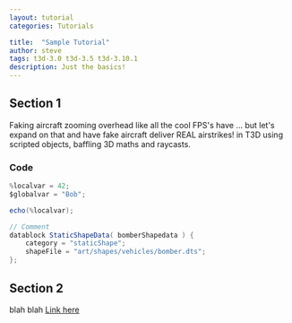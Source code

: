 ```yaml
---
layout: tutorial
categories: Tutorials

title:  "Sample Tutorial"
author: steve
tags: t3d-3.0 t3d-3.5 t3d-3.10.1
description: Just the basics!
---
```


## Section 1

Faking aircraft zooming overhead like all the cool FPS's have ... but let's expand on that and have fake aircraft deliver REAL airstrikes! in T3D using scripted objects, baffling 3D maths and raycasts.

### Code

```cs
%localvar = 42;
$globalvar = "Bob";

echo(%localvar);

// Comment
datablock StaticShapeData( bomberShapedata ) {
    category = "staticShape";
    shapeFile = "art/shapes/vehicles/bomber.dts";
};
```

## Section 2

blah blah [Link here](https://google.com)